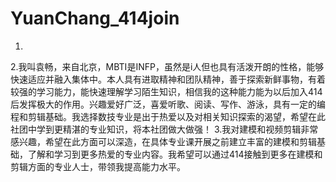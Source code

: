 # YuanChang_414join

1.
2.我叫袁畅，来自北京，MBTI是INFP，虽然是i人但也具有活泼开朗的性格，能够快速适应并融入集体中。本人具有进取精神和团队精神，善于探索新鲜事物，有着较强的学习能力，能快速理解学习陌生知识，相信我的这种能力能为以后加入414后发挥极大的作用。兴趣爱好广泛，喜爱听歌、阅读、写作、游泳，具有一定的编程和剪辑基础。我选择数技专业是出于热爱以及对相关知识探索的渴望，希望在此社团中学到更精湛的专业知识，将本社团做大做强！
3.我对建模和视频剪辑非常感兴趣，希望在此方面可以深造，在具体专业课开展之前建立丰富的建模和剪辑基础，了解和学习到更多热爱的专业内容。我希望可以通过414接触到更多在建模和剪辑方面的专业人士，带领我提高能力水平。
